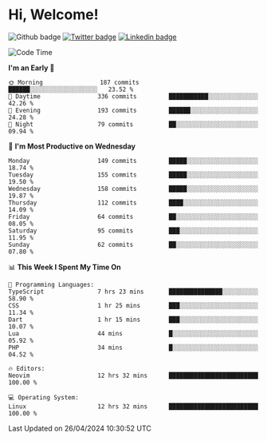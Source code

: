   # Hi, Welcome!
  ![Github badge](https://img.shields.io/github/followers/kraken-afk.svg?style=social&label=Follow&maxAge=2592000)
  [![Twitter badge](https://img.shields.io/badge/-Twitter-00acee?style=flat-square&logo=Twitter&logoColor=white)](https://twitter.com/trshppl)
  [![Linkedin badge](https://img.shields.io/badge/LinkedIn-0077B5?style=flat-square&logo=linkedin&logoColor=white)](https://www.linkedin.com/in/noveanrer)
<!--START_SECTION:waka-->
![Code Time](http://img.shields.io/badge/Code%20Time-162%20hrs%2030%20mins-blue)

**I'm an Early 🐤** 

```text
🌞 Morning                187 commits         ██████░░░░░░░░░░░░░░░░░░░   23.52 % 
🌆 Daytime                336 commits         ███████████░░░░░░░░░░░░░░   42.26 % 
🌃 Evening                193 commits         ██████░░░░░░░░░░░░░░░░░░░   24.28 % 
🌙 Night                  79 commits          ██░░░░░░░░░░░░░░░░░░░░░░░   09.94 % 
```
📅 **I'm Most Productive on Wednesday** 

```text
Monday                   149 commits         █████░░░░░░░░░░░░░░░░░░░░   18.74 % 
Tuesday                  155 commits         █████░░░░░░░░░░░░░░░░░░░░   19.50 % 
Wednesday                158 commits         █████░░░░░░░░░░░░░░░░░░░░   19.87 % 
Thursday                 112 commits         ████░░░░░░░░░░░░░░░░░░░░░   14.09 % 
Friday                   64 commits          ██░░░░░░░░░░░░░░░░░░░░░░░   08.05 % 
Saturday                 95 commits          ███░░░░░░░░░░░░░░░░░░░░░░   11.95 % 
Sunday                   62 commits          ██░░░░░░░░░░░░░░░░░░░░░░░   07.80 % 
```


📊 **This Week I Spent My Time On** 

```text
💬 Programming Languages: 
TypeScript               7 hrs 23 mins       ███████████████░░░░░░░░░░   58.90 % 
CSS                      1 hr 25 mins        ███░░░░░░░░░░░░░░░░░░░░░░   11.34 % 
Dart                     1 hr 15 mins        ███░░░░░░░░░░░░░░░░░░░░░░   10.07 % 
Lua                      44 mins             █░░░░░░░░░░░░░░░░░░░░░░░░   05.92 % 
PHP                      34 mins             █░░░░░░░░░░░░░░░░░░░░░░░░   04.52 % 

🔥 Editors: 
Neovim                   12 hrs 32 mins      █████████████████████████   100.00 % 

💻 Operating System: 
Linux                    12 hrs 32 mins      █████████████████████████   100.00 % 
```


 Last Updated on 26/04/2024 10:30:52 UTC
<!--END_SECTION:waka-->